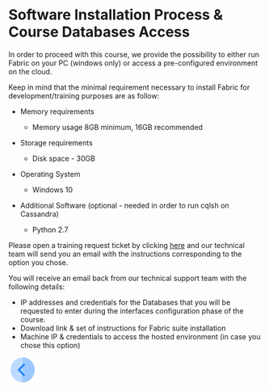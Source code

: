 # Software Installation Process & Course Databases Access 


In order to proceed with this course, we provide the possibility to either run Fabric on your PC (windows only) or access a pre-configured environment on the cloud.

Keep in mind that the minimal requirement necessary to install Fabric for development/training purposes are as follow:
* Memory requirements
   * Memory usage	8GB minimum, 16GB recommended
   
* Storage requirements 
   * Disk space - 30GB

* Operating System
   * Windows 10

* Additional Software (optional - needed in order to run cqlsh on Cassandra)
   * Python 2.7

Please open a training request ticket by clicking [here](https:\\www.k2view.com) and our technical team will send you an email with the instructions corresponding to the option you chose.

You will receive an email back from our technical support team with the following details:
- IP addresses and credentials for the Databases that you will be requested to enter during the interfaces configuration phase of the course.
- Download link & set of instructions for Fabric suite installation
- Machine IP & credentials to access the hosted environment (in case you chose this option)

[<img align="left" width="60" height="54" src="/articles/images/Previous.png">](/academy/Training_Level_1/01_Fabric_Introduction/1_3_business_requirements.md)

